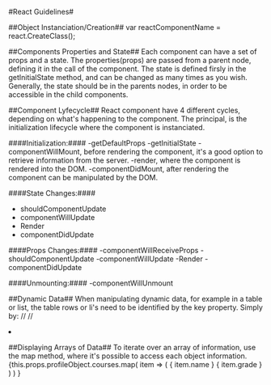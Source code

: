 #React Guidelines#

##Object Instanciation/Creation##
var reactComponentName = react.CreateClass();

##Components Properties and State##
Each component can have a set of props and a state.
The properties(props) are passed from a parent node, defining it in the call of the component.
The state is defined firsly in the getInitialState method, and can be changed as many times as you wish.
Generally, the state should be in the parents nodes, in order to be accessible in the child components.

##Component Lyfecycle##
React component have 4 different cycles, depending on what's happening to the component. The principal, is the initialization lifecycle where the component is instanciated.

####Initialization:####
-getDefaultProps
-getInitialState
-componentWillMount, before rendering the component, it's a good option to retrieve information from the server.
-render, where the component is rendered into the DOM.
-componentDidMount, after rendering the component can be manipulated by the DOM.

####State Changes:####
* shouldComponentUpdate
* componentWillUpdate
* Render
* componentDidUpdate

####Props Changes:####
-componentWillReceiveProps
-shouldComponentUpdate
-componentWillUpdate
-Render
-componentDidUpdate

####Unmounting:####
-componentWillUnmount 

##Dynamic Data##
When manipulating dynamic data, for example in a table or list, the table rows or li's need to be identified by the key property.
Simply by:
//<tr key={author.id}>
//<li key={course.id}>

##Displaying Arrays of Data##
To iterate over an array of information, use the map method, where it's possible to access each object information.
{this.props.profileObject.courses.map(
  item => (<tr className="clickable-row" data-href="/CourseDetails" key={item.id} >
            <td>{ item.name }</td>
            <td>{ item.grade }</td>
          </tr>)
  )
}
